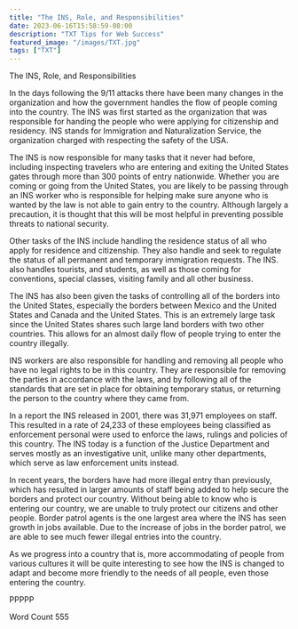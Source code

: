 ```yaml
---
title: "The INS, Role, and Responsibilities"
date: 2023-06-16T15:58:59-08:00
description: "TXT Tips for Web Success"
featured_image: "/images/TXT.jpg"
tags: ["TXT"]
---
```


The INS, Role, and Responsibilities

In the days following the 9/11 attacks there have been many changes in the organization and how the government handles the flow of people coming into the country.  The INS was first started as the organization that was responsible for handing the people who were applying for citizenship and residency.  INS stands for Immigration and Naturalization Service, the organization charged with respecting the safety of the USA.  

The INS is now responsible for many tasks that it never had before, including inspecting travelers who are entering and exiting the United States gates through more than 300 points of entry nationwide.  Whether you are coming or going from the United States, you are likely to be passing through an INS worker who is responsible for helping make sure anyone who is wanted by the law is not able to gain entry to the country.  Although largely a precaution, it is thought that this will be most helpful in preventing possible threats to national security.

Other tasks of the INS include handling the residence status of all who apply for residence and citizenship.  They also handle and seek to regulate the status of all permanent and temporary immigration requests.  The INS. also handles tourists, and students, as well as those coming for conventions, special classes, visiting family and all other business.  

The INS has also been given the tasks of controlling all of the borders into the United States, especially the borders between Mexico and the United States and Canada and the United States.  This is an extremely large task since the United States shares such large land borders with two other countries.  This allows for an almost daily flow of people trying to enter the country illegally.  

INS workers are also responsible for handling and removing all people who have no legal rights to be in this country.  They are responsible for removing the parties in accordance with the laws, and by following all of the standards that are set in place for obtaining temporary status, or returning the person to the country where they came from.  

In a report the INS released in 2001, there was 31,971 employees on staff.  This resulted in a rate of 24,233 of these employees being classified as enforcement personal were used to enforce the laws, rulings and policies of this country.  The INS today is a function of the Justice Department and serves mostly as an investigative unit, unlike many other departments, which serve as law enforcement units instead.  

In recent years, the borders have had more illegal entry than previously, which has resulted in larger amounts of staff being added to help secure the borders and protect our country.  Without being able to know who is entering our country, we are unable to truly protect our citizens and other people.  Border patrol agents is the one largest area where the INS has seen growth in jobs available.  Due to the increase of jobs in the border patrol, we are able to see much fewer illegal entries into the country.  

As we progress into a country that is, more accommodating of people from various cultures it will be quite interesting to see how the INS is changed to adapt and become more friendly to the needs of all people, even those entering the country. 

PPPPP

Word Count 555

